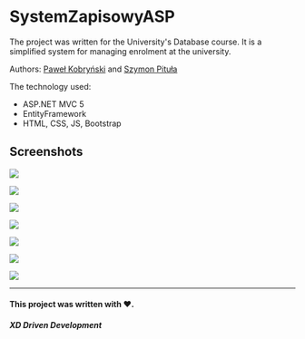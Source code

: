 # SystemZapisowyASP

The project was written for the University's Database course. It is a simplified system for managing enrolment at the university. 

Authors: [Paweł Kobryński](https://github.com/kobrynsky) and [Szymon Pituła](https://github.com/JJMPdsk) 

The technology used:
  - ASP.NET MVC 5
  - EntityFramework
  - HTML, CSS, JS, Bootstrap

## Screenshots
![](https://raw.githubusercontent.com/kobrynsky/SystemZapisowyASP/dev/images/1_StronaGlowna.png)

![](https://raw.githubusercontent.com/kobrynsky/SystemZapisowyASP/dev/images/1_StronaGlownaAdmin.png)

![](https://raw.githubusercontent.com/kobrynsky/SystemZapisowyASP/dev/images/2_Courses.png)

![](https://raw.githubusercontent.com/kobrynsky/SystemZapisowyASP/dev/images/3_Groups.png)

![](https://raw.githubusercontent.com/kobrynsky/SystemZapisowyASP/dev/images/4_Students.png)

![](https://raw.githubusercontent.com/kobrynsky/SystemZapisowyASP/dev/images/5_Add.png)

![](https://raw.githubusercontent.com/kobrynsky/SystemZapisowyASP/dev/images/6_StudentGroups.png)

------------

#### This project was written with ❤️.


##### XD Driven Development
